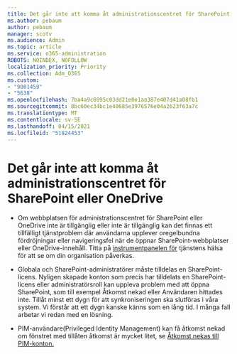 ```yaml
---
title: Det går inte att komma åt administrationscentret för SharePoint eller OneDrive
ms.author: pebaum
author: pebaum
manager: scotv
ms.audience: Admin
ms.topic: article
ms.service: o365-administration
ROBOTS: NOINDEX, NOFOLLOW
localization_priority: Priority
ms.collection: Adm_O365
ms.custom:
- "9001459"
- "5638"
ms.openlocfilehash: 7ba4a9c6995c03dd21e0e1aa387e407d41a08fb1
ms.sourcegitcommit: 8bc60ec34bc1e40685e3976576e04a2623f63a7c
ms.translationtype: MT
ms.contentlocale: sv-SE
ms.lasthandoff: 04/15/2021
ms.locfileid: "51824453"
---
```

# <a name="unable-to-access-sharepoint-or-onedrive-admin-center"></a>Det går inte att komma åt administrationscentret för SharePoint eller OneDrive

- Om webbplatsen för administrationscentret för SharePoint eller OneDrive inte är tillgänglig eller inte är tillgänglig kan det finnas ett tillfälligt tjänstproblem där användarna upplever oregelbundna fördröjningar eller navigeringsfel när de öppnar SharePoint-webbplatser eller OneDrive-innehåll. Titta på [instrumentpanelen för](https://admin.microsoft.com/AdminPortal/Home#/servicehealth) tjänstens hälsa för att se om din organisation påverkas.

- Globala och SharePoint-administratörer måste tilldelas en SharePoint-licens. Nyligen skapade konton som precis har tilldelats en SharePoint-licens eller administratörsroll kan uppleva problem med att öppna SharePoint, som till exempel Åtkomst nekad eller Användaren hittades inte. Tillåt minst ett dygn för att synkroniseringen ska slutföras i våra system. Vi förstår att ett dygn kanske känns som en lång tid. I många fall arbetar vi redan med en lösning.

- PIM-användare[](https://docs.microsoft.com/azure/active-directory/privileged-identity-management/pim-how-to-add-role-to-user?tabs=new)(Privileged Identity Management) kan få åtkomst nekad om fönstret med tillåten åtkomst är mycket litet, se [Åtkomst nekas till PIM-konton.](https://docs.microsoft.com/sharepoint/troubleshoot/administration/access-denied-to-pim-user-accounts)